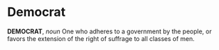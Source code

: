 # Democrat

**DEMOCRAT**, _noun_ One who adheres to a government by the people, or favors the extension of the right of suffrage to all classes of men.